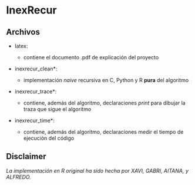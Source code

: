 # InexRecur

## Archivos

* latex:
	* contiene el documento .pdf de explicación del proyecto

* inexrecur_clean*:
	* implementación *naive* recursiva en C, Python y R **pura** del
		 algoritmo

* inexrecur_trace*:
	* contiene, además del algoritmo, declaraciones *print* para dibujar
		 la traza que sigue el algoritmo

* inexrecur_time*:
	* contiene, además del algoritmo, declaraciones medir el tiempo de
	ejecución del código

## Disclaimer

*La implementación en R original ha sido hecha por XAVI, GABRI, AITANA, y ALFREDO.*
